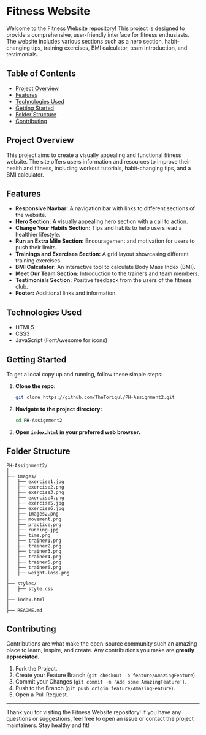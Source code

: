 # Fitness Website

Welcome to the Fitness Website repository! This project is designed to provide a comprehensive, user-friendly interface for fitness enthusiasts. The website includes various sections such as a hero section, habit-changing tips, training exercises, BMI calculator, team introduction, and testimonials.

## Table of Contents

- [Project Overview](#project-overview)
- [Features](#features)
- [Technologies Used](#technologies-used)
- [Getting Started](#getting-started)
- [Folder Structure](#folder-structure)
- [Contributing](#contributing)

## Project Overview

This project aims to create a visually appealing and functional fitness website. The site offers users information and resources to improve their health and fitness, including workout tutorials, habit-changing tips, and a BMI calculator.

## Features

- **Responsive Navbar:** A navigation bar with links to different sections of the website.
- **Hero Section:** A visually appealing hero section with a call to action.
- **Change Your Habits Section:** Tips and habits to help users lead a healthier lifestyle.
- **Run an Extra Mile Section:** Encouragement and motivation for users to push their limits.
- **Trainings and Exercises Section:** A grid layout showcasing different training exercises.
- **BMI Calculator:** An interactive tool to calculate Body Mass Index (BMI).
- **Meet Our Team Section:** Introduction to the trainers and team members.
- **Testimonials Section:** Positive feedback from the users of the fitness club.
- **Footer:** Additional links and information.

## Technologies Used

- HTML5
- CSS3
- JavaScript (FontAwesome for icons)

## Getting Started

To get a local copy up and running, follow these simple steps:

1. **Clone the repo:**
   ```sh
   git clone https://github.com/TheToriqul/PH-Assignment2.git
   ```
2. **Navigate to the project directory:**
   ```sh
   cd PH-Assignment2
   ```
3. **Open `index.html` in your preferred web browser.**

## Folder Structure

```plaintext
PH-Assignment2/
│
├── images/
│   ├── exercise1.jpg
│   ├── exercise2.png
│   ├── exercise3.png
│   ├── exercise4.png
│   ├── exercise5.jpg
│   ├── exercise6.jpg
│   ├── Images2.png
│   ├── movement.png
│   ├── practice.png
│   ├── running.jpg
│   ├── time.png
│   ├── trainer1.png
│   ├── trainer2.png
│   ├── trainer3.png
│   ├── trainer4.png
│   ├── trainer5.png
│   ├── trainer6.png
│   ├── weight-loss.png
│
├── styles/
│   ├── style.css
│
├── index.html
│
├── README.md
```

## Contributing

Contributions are what make the open-source community such an amazing place to learn, inspire, and create. Any contributions you make are **greatly appreciated**.

1. Fork the Project.
2. Create your Feature Branch (`git checkout -b feature/AmazingFeature`).
3. Commit your Changes (`git commit -m 'Add some AmazingFeature'`).
4. Push to the Branch (`git push origin feature/AmazingFeature`).
5. Open a Pull Request.

---

Thank you for visiting the Fitness Website repository! If you have any questions or suggestions, feel free to open an issue or contact the project maintainers. Stay healthy and fit!